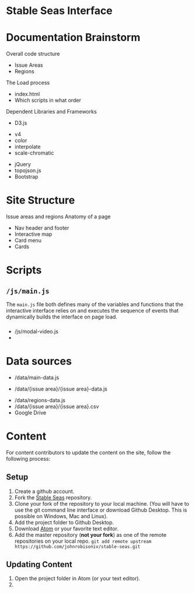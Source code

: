 Stable Seas Interface
=====================

# Documentation Brainstorm

Overall code structure
- Issue Areas
- Regions

The Load process
- index.html
- Which scripts in what order

Dependent Libraries and Frameworks
- D3.js
* v4
* color
* interpolate
* scale-chromatic
- jQuery
- topojson.js
- Bootstrap


# Site Structure
Issue areas and regions
Anatomy of a page
- Nav header and footer
- Interactive map
- Card menu
- Cards

# Scripts

## ``` /js/main.js ```

The ```main.js``` file both defines many of the variables and functions that the interactive interface relies on and executes the sequence of events that dynamically builds the interface  on page load.

###

- /js/modal-video.js
-

# Data sources
- /data/main-data.js
* /data/{issue area}/{issue area}-data.js
- /data/regions-data.js
- /data/{issue area}/{issue area}.csv
- Google Drive


# Content

For content contributors to update the content on the site, follow the following process:

## Setup
1. Create a github account.
2. Fork the [Stable Seas](https://github.com/johnrobisoniv/stable-seas) repository.
3. Clone your fork of the repository to your local machine. (You will have to use the git command line interface or download Github Desktop. This is possible on Windows, Mac and Linux).
4. Add the project folder to Github Desktop.
5. Download [Atom](https://atom.io/) or your favorite text editor.
6. Add the master repository (**not your fork**) as one of the remote repositories on your local repo.
``` git add remote upstream https://github.com/johnrobisoniv/stable-seas.git ```

## Updating Content
1. Open the project folder in Atom (or your text editor).
2.
